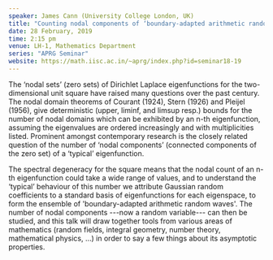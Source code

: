 ```yaml
---
speaker: James Cann (University College London, UK)
title: "Counting nodal components of ‘boundary-adapted arithmetic random waves’"
date: 28 February, 2019
time: 2:15 pm
venue: LH-1, Mathematics Department
series: "APRG Seminar"
website: https://math.iisc.ac.in/~aprg/index.php?id=seminar18-19
---
```


The ‘nodal sets’ (zero sets) of Dirichlet Laplace eigenfunctions for the two-dimensional unit square have raised many questions over the past century. The nodal domain theorems of Courant (1924), Stern (1926) and Pleijel (1956), give deterministic (upper, liminf, and limsup resp.) bounds for the number of nodal domains which can be exhibited by an n-th eigenfunction, assuming the eigenvalues are ordered increasingly and with multiplicities listed. Prominent amongst contemporary research is the closely related question of the number of ‘nodal components’ (connected components of the zero set) of a ‘typical’ eigenfunction.

The spectral degeneracy for the square means that the nodal count of an n-th eigenfunction could take a wide range of values, and to understand the ‘typical’ behaviour of this number we attribute Gaussian random coefficients to a standard basis of eigenfunctions for each eigenspace, to form the ensemble of 'boundary-adapted arithmetic random waves'. The number of nodal components ---now a random variable--- can then be studied, and this talk will draw together tools from various areas of mathematics (random fields, integral geometry, number theory, mathematical physics, …) in order to say a few things about its asymptotic properties. 
